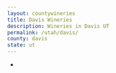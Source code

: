 ```yaml
---
layout: countywineries
title: Davis Wineries
description: Wineries in Davis UT
permalink: /utah/davis/
county: davis
state: ut
---
```

-
